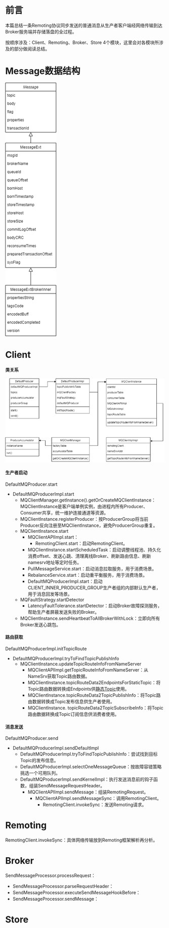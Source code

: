 # 前言

本篇总结一条Remoting协议同步发送的普通消息从生产者客户端经网络传输到达Broker服务端并存储落盘的全过程。

按顺序涉及：Client、Remoting、Broker、Store 4个模块，这里会对各模块所涉及的部分做阅读总结。

# Message数据结构

![Message继承体系.drawio](../images/Message继承体系.drawio.png)

# Client

#### 类关系

![Remoting协议生产者类图.drawio](../images/Remoting协议生产者类图.drawio.png)


#### 生产者启动

DefaultMQProducer.start
- DefaultMQProducerImpl.start
  - MQClientManager.getInstance().getOrCreateMQClientInstance：MQClientInstance是客户端单例实例，由进程内所有Producer、Consumer共享，统一维护连接通道等资源。
  - MQClientInstance.registerProducer：按ProducerGroup将当前Producer反向注册至MQClientInstance，避免ProducerGroup重复。
  - MQClientInstance.start
    - MQClientAPIImpl.start：
      - RemotingClient.start：启动RemotingClient。
    - MQClientInstance.startScheduledTask：启动调整线程池、持久化消费offset、发送心跳、清理离线Broker、刷新路由信息、刷新namesrv地址等定时任务。
    - PullMessageService.start：启动消息拉取服务，用于消费场景。
    - RebalanceService.start：启动重平衡服务，用于消费场景。
    - DefaultMQProducerImpl.start：启动CLIENT_INNER_PRODUCER_GROUP生产者组的内部默认生产者，用于消息回发等场景。
  - MQFaultStrategy.startDetector
    - LatencyFaultTolerance.startDetector：启动Broker故障探测服务，帮助生产者屏蔽发送失败的Broker。
  - MQClientInstance.sendHeartbeatToAllBrokerWithLock：立即向所有Broker发送心跳包。
#### 路由获取

DefaultMQProducerImpl.initTopicRoute

- DefaultMQProducerImpl.tryToFindTopicPublishInfo
  - MQClientInstance.updateTopicRouteInfoFromNameServer
    - MQClientAPIImpl.getTopicRouteInfoFromNameServer：从NameSrv获取Topic路由数据。
    - MQClientInstance.topicRouteData2EndpointsForStaticTopic：将Topic路由数据转换成Endpoints供[静态Topic](https://github.com/apache/rocketmq/wiki/RIP-21-logical-queue-abstraction-for-static-topic-and-fast-scale-out)使用。
    - MQClientInstance.topicRouteData2TopicPublishInfo：将Topic路由数据转换成Topic发布信息供生产者使用。
    - MQClientInstance. topicRouteData2TopicSubscribeInfo：将Topic路由数据转换成Topic订阅信息供消费者使用。

#### 消息发送

DefaultMQProducer.send
- DefaultMQProducerImpl.sendDefaultImpl
  - DefaultMQProducerImpl.tryToFindTopicPublishInfo：尝试找到目标Topic的发布信息。
  - DefaultMQProducerImpl.selectOneMessageQueue：按故障容错策略挑选一个可用队列。
  - DefaultMQProducerImpl.sendKernelImpl：执行发送消息前的钩子函数，组装SendMessageRequestHeader。
    - MQClientAPIImpl.sendMessage：组装RemotingRequest。
      - MQClientAPIImpl.sendMessageSync：调用RemotingClient。
        - RemotingClient.invokeSync：发送Remoting请求。

# Remoting

RemotingClient.invokeSync：具体网络传输放到Remoting框架解析再分析。

# Broker

SendMessageProcessor.processRequest：

- SendMessageProcessor.parseRequestHeader：
- SendMessageProcessor.executeSendMessageHookBefore：
- SendMessageProcessor.sendMessage：

# Store



